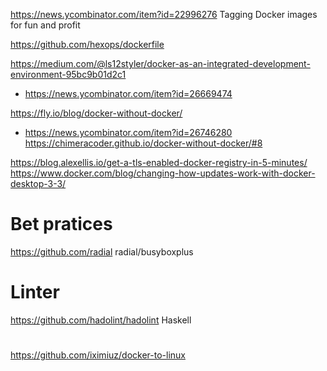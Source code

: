 https://news.ycombinator.com/item?id=22996276 Tagging Docker images for fun and profit

https://github.com/hexops/dockerfile

https://medium.com/@ls12styler/docker-as-an-integrated-development-environment-95bc9b01d2c1
* https://news.ycombinator.com/item?id=26669474

https://fly.io/blog/docker-without-docker/
* https://news.ycombinator.com/item?id=26746280
  https://chimeracoder.github.io/docker-without-docker/#8

https://blog.alexellis.io/get-a-tls-enabled-docker-registry-in-5-minutes/
https://www.docker.com/blog/changing-how-updates-work-with-docker-desktop-3-3/  

# Bet pratices
https://github.com/radial
radial/busyboxplus

# Linter
https://github.com/hadolint/hadolint Haskell

#
https://github.com/iximiuz/docker-to-linux